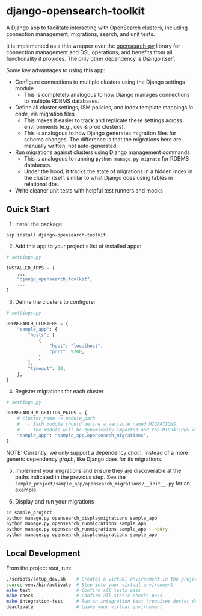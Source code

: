 # django-opensearch-toolkit

A Django app to facilitate interacting with OpenSearch clusters, including connection management, migrations, search, and unit tests.

It is implemented as a thin wrapper over the [opensearch-py](https://pypi.org/project/opensearch-py/) library for connection management and DSL operations, and benefits from all functionality it provides. The only other dependency is Django itself.

Some key advantages to using this app:

- Configure connections to multiple clusters using the Django settings module
    - This is completely analogous to how Django manages connections to multiple RDBMS databases.
- Define all cluster settings, ISM policies, and index template mappings _in code_, via migration files
    - This makes it easier to track and replicate these settings across environments (e.g., dev & prod clusters).
    - This is analogous to how Django generates migration files for schema changes. The difference is that the migrations here are manually written, not auto-generated.
- Run migrations against clusters using Django management commands
    - This is analogous to running `python manage.py migrate` for RDBMS databases.
    - Under the hood, it tracks the state of migrations in a hidden index in the cluster itself, similar to what Django does using tables in relational dbs.
- Write cleaner unit tests with helpful test runners and mocks

## Quick Start

1. Install the package:

```shell
pip install django-opensearch-toolkit
```

2. Add this app to your project's list of installed apps:

```python
# settings.py

INSTALLED_APPS = [
    ...
    "django_opensearch_toolkit",
    ...
]
```

3. Define the clusters to configure:

```python
# settings.py

OPENSEARCH_CLUSTERS = {
    "sample_app": {
        "hosts": [
            {
                "host": "localhost",
                "port": 9200,
            }
        ],
        "timeout": 30,
    },
}
```

4. Register migrations for each cluster

```python
# settings.py

OPENSEARCH_MIGRATION_PATHS = {
    # cluster_name -> module_path
    #   - Each module should define a variable named MIGRATIONS.
    #   - The module will be dynamically imported and the MIGRATIONS variable will be used.
    "sample_app": "sample_app.opensearch_migrations",
}
```

NOTE: Currently, we only support a dependency _chain_, instead of a more generic dependency _graph_, like Django does for its migrations.

5. Implement your migrations and ensure they are discoverable at the paths indicated in the previous step. See the `sample_project/sample_app/opensearch_migrations/__init__.py` for an example.

6. Display and run your migrations

```bash
cd sample_project
python manage.py opensearch_displaymigrations sample_app
python manage.py opensearch_runmigrations sample_app
python manage.py opensearch_runmigrations sample_app --nodry
python manage.py opensearch_displaymigrations sample_app
```

## Local Development

From the project root, run:

```bash
./scripts/setup_dev.sh    # Creates a virtual environment in the project directory & downloads all requirements
source venv/bin/activate  # Step into your virtual environment
make test                 # Confirm all tests pass
make check                # Confirm all static checks pass
make integration-test     # Run an integration test (requires docker daemon to be running)
deactivate                # Leave your virtual environment
```
